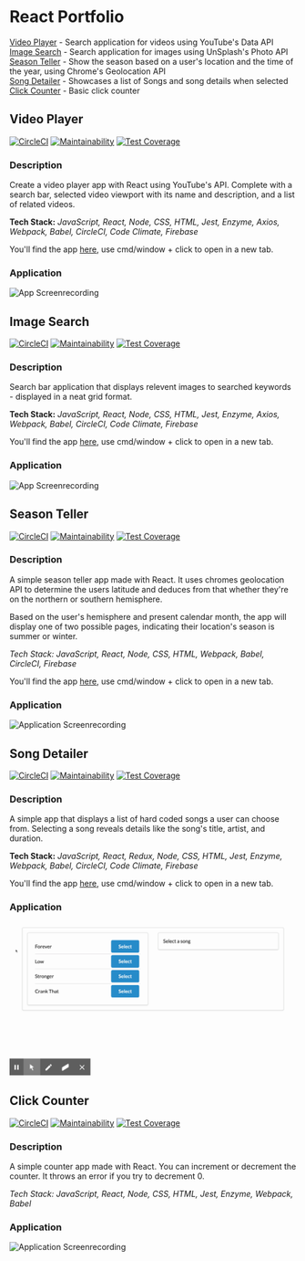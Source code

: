 # React Portfolio

[Video Player](#video-player) - Search application for videos using YouTube's Data API <br>
[Image Search](#image-search) - Search application for images using UnSplash's Photo API <br>
[Season Teller](#season-teller) - Show the season based on a user's location and the time of the year, using Chrome's Geolocation API <br>
[Song Detailer](#song-detailer) - Showcases a list of Songs and song details when selected <br>
[Click Counter](#click-counter) - Basic click counter <br>


## <a name="video-player">Video Player</a>

[![CircleCI](https://circleci.com/gh/BenSheridanEdwards/Video_Player_React.svg?style=svg)](https://circleci.com/gh/BenSheridanEdwards/Video_Player_React)
[![Maintainability](https://api.codeclimate.com/v1/badges/4a8e0904f2d65896aa53/maintainability)](https://codeclimate.com/github/BenSheridanEdwards/Video_Player_React/maintainability)
[![Test Coverage](https://api.codeclimate.com/v1/badges/4a8e0904f2d65896aa53/test_coverage)](https://codeclimate.com/github/BenSheridanEdwards/Video_Player_React/test_coverage)

### Description

Create a video player app with React using YouTube's API. Complete with a search bar, selected video viewport with its name and description, and a list of related videos.

**Tech Stack:** *JavaScript, React, Node, CSS, HTML, Jest, Enzyme, Axios, Webpack, Babel, CircleCI, Code Climate, Firebase*

You'll find the app [here](https://video-player-react-273018.web.app/), use cmd/window + click to open in a new tab.

### Application

![App Screenrecording](https://github.com/BenSheridanEdwards/Video_Player_React/blob/master/images/Application_Showcase/Gifs/VideoPlayer-React-Application-Large.gif)

## <a name="image-search">Image Search</a>

[![CircleCI](https://circleci.com/gh/BenSheridanEdwards/Image_Search_React.svg?style=svg)](https://circleci.com/gh/BenSheridanEdwards/Image_Search_React)
[![Maintainability](https://api.codeclimate.com/v1/badges/b9693bc778487be5ee6e/maintainability)](https://codeclimate.com/github/BenSheridanEdwards/Image_Search_React/maintainability)
[![Test Coverage](https://api.codeclimate.com/v1/badges/b9693bc778487be5ee6e/test_coverage)](https://codeclimate.com/github/BenSheridanEdwards/Image_Search_React/test_coverage)

### Description

Search bar application that displays relevent images to searched keywords - displayed in a neat grid format.

**Tech Stack:** *JavaScript, React, Node, CSS, HTML, Jest, Enzyme, Axios, Webpack, Babel, CircleCI, Code Climate, Firebase*

You'll find the app [here](https://image-search-react.web.app/), use cmd/window + click to open in a new tab.

### Application

![App Screenrecording](https://github.com/BenSheridanEdwards/Image_Search_React/blob/master/media/ImageSearch-AppShowcase.gif)

## <a name="season-teller">Season Teller</a>

[![CircleCI](https://circleci.com/gh/BenSheridanEdwards/Season_Teller_React.svg?style=svg)](https://circleci.com/gh/BenSheridanEdwards/Season_Teller_React) 
[![Maintainability](https://api.codeclimate.com/v1/badges/ab6fc16585a960fdfadb/maintainability)](https://codeclimate.com/github/BenSheridanEdwards/Season_Teller_React/maintainability) 
[![Test Coverage](https://api.codeclimate.com/v1/badges/ab6fc16585a960fdfadb/test_coverage)](https://codeclimate.com/github/BenSheridanEdwards/Season_Teller_React/test_coverage)

### Description

A simple season teller app made with React. It uses chromes geolocation API to determine the users latitude and deduces from that whether they're on the northern or southern hemisphere. 

Based on the user's hemisphere and present calendar month, the app will display one of two possible pages, indicating their location's season is summer or winter.

*Tech Stack: JavaScript, React, Node, CSS, HTML, Webpack, Babel, CircleCI, Firebase*

You'll find the app [here](https://season-teller-react.web.app/), use cmd/window + click to open in a new tab.

### Application

![Application Screenrecording](https://github.com/BenSheridanEdwards/Season_Teller_React/blob/master/media/SeasonTeller-AppShowcase.gif)

## <a name="song-detailer">Song Detailer</a>

[![CircleCI](https://circleci.com/gh/BenSheridanEdwards/Song_Detailer_React.svg?style=svg)](https://circleci.com/gh/BenSheridanEdwards/Song_Detailer_React)
[![Maintainability](https://api.codeclimate.com/v1/badges/927be19b769a8cc8fa03/maintainability)](https://codeclimate.com/github/BenSheridanEdwards/Song_Detailer_React/maintainability)
[![Test Coverage](https://api.codeclimate.com/v1/badges/927be19b769a8cc8fa03/test_coverage)](https://codeclimate.com/github/BenSheridanEdwards/Song_Detailer_React/test_coverage)

### Description

A simple app that displays a list of hard coded songs a user can choose from. Selecting a song reveals details like the song's title, artist, and duration. 

**Tech Stack:** *JavaScript, React, Redux, Node, CSS, HTML, Jest, Enzyme, Webpack, Babel, CircleCI, Code Climate, Firebase*

You'll find the app [here](https://song-detailer-react.web.app/), use cmd/window + click to open in a new tab.

### Application

![App Screenrecording](https://github.com/BenSheridanEdwards/Song_Detailer_React/blob/master/media/Showcase/SongDetailer-AppShowcase.gif)

## <a name="click-counter">Click Counter</a>

[![CircleCI](https://circleci.com/gh/BenSheridanEdwards/Click_Counter_React.svg?style=svg)](https://circleci.com/gh/BenSheridanEdwards/Click_Counter_React)
[![Maintainability](https://api.codeclimate.com/v1/badges/32d8f217be4f246461fa/maintainability)](https://codeclimate.com/github/BenSheridanEdwards/Click_Counter_React/maintainability)
[![Test Coverage](https://api.codeclimate.com/v1/badges/32d8f217be4f246461fa/test_coverage)](https://codeclimate.com/github/BenSheridanEdwards/Click_Counter_React/test_coverage)

### Description

A simple counter app made with React. You can increment or decrement the counter. It throws an error if you try to decrement 0.

*Tech Stack: JavaScript, React, Node, CSS, HTML, Jest, Enzyme, Webpack, Babel*

### Application

![Application Screenrecording](https://github.com/BenSheridanEdwards/Click_Counter_React/blob/master/media/ClickCounter-AppShowcaseGif.gif)

